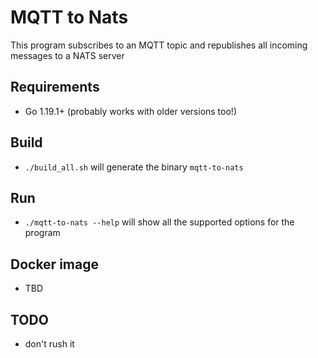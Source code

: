 # MQTT to Nats

This program subscribes to an MQTT topic and republishes all incoming messages to a NATS server

## Requirements

- Go 1.19.1+ (probably works with older versions too!)

## Build

- `./build_all.sh` will generate the binary `mqtt-to-nats`

## Run

- `./mqtt-to-nats --help` will show all the supported options for the program

## Docker image

- TBD

## TODO

- don't rush it
